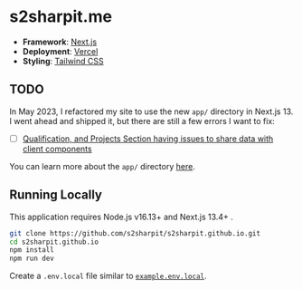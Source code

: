# s2sharpit.me

- **Framework**: [Next.js](https://nextjs.org/)
- **Deployment**: [Vercel](https://vercel.com)
- **Styling**: [Tailwind CSS](https://tailwindcss.com)

## TODO

In May 2023, I refactored my site to use the new `app/` directory in Next.js 13. I went ahead and shipped it, but there are still a few errors I want to fix:

- [ ] [Qualification, and Projects Section having issues to share data with client components](https://github.com/s2sharpit/s2sharpit.github.io/issues/2)

You can learn more about the `app/` directory [here](https://nextjs.org/docs).

## Running Locally

This application requires Node.js v16.13+ and Next.js 13.4+ .

```bash
git clone https://github.com/s2sharpit/s2sharpit.github.io.git
cd s2sharpit.github.io
npm install
npm run dev
```

Create a `.env.local` file similar to [`example.env.local`](https://github.com/s2sharpit/s2sharpit.github.io/blob/next/example.env.local).
